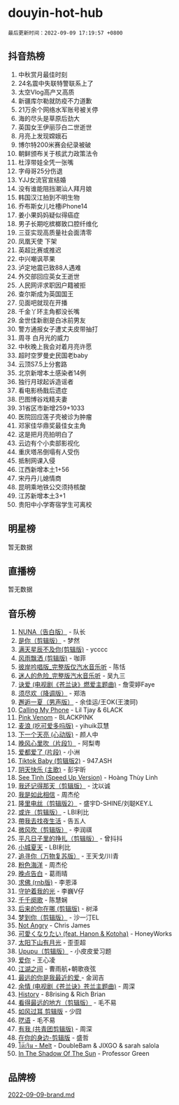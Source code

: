 # douyin-hot-hub

`最后更新时间：2022-09-09 17:19:57 +0800`

## 抖音热榜

1. 中秋赏月最佳时刻
1. 24名震中失联特警联系上了
1. 太空Vlog高产又高质
1. 新疆库尔勒就防疫不力道歉
1. 21万余个网络水军账号被关停
1. 海的尽头是草原后劲大
1. 英国女王伊丽莎白二世逝世
1. 月亮上发现嫦娥石
1. 博尔特200米赛会纪录被破
1. 朝鲜颁布关于核武力政策法令
1. 杜淳带娃全凭一张嘴
1. 字母哥25分伤退
1. YJJ女流官宣结婚
1. 没有谁能阻挡潮汕人拜月娘
1. 韩国汉江拍到不明生物
1. 乔布斯女儿吐槽iPhone14
1. 姜小果妈妈疑似得癌症
1. 男子长期吃槟榔致口腔纤维化
1. 三亚实现高质量社会面清零
1. 凤凰天使 下架
1. 英超比赛或推迟
1. 中兴嘲讽苹果
1. 泸定地震已致88人遇难
1. 外交部回应英女王逝世
1. 人民网评求职因户籍被拒
1. 查尔斯成为英国国王
1. 见面吧就现在开播
1. 千金丫环主角都没长嘴
1. 金世佳新剧是白冰前男友
1. 警方通报女子遭丈夫皮带抽打
1. 周寻 白月光的威力
1. 中秋晚上我会对着月亮许愿
1. 超时空罗曼史民国老baby
1. 云顶S7.5上分套路
1. 北京新增本土感染者14例
1. 独行月球起诉造谣者
1. 看电影杨戬后遗症
1. 巴图博谷戏精夫妻
1. 31省区市新增259+1033
1. 医院回应莲子壳被诊为肿瘤
1. 邓家佳华鼎奖最佳女主角
1. 这是把月亮拍明白了
1. 云边有个小卖部影视化
1. 重庆塔吊倒塌有人受伤
1. 抵制网课入侵
1. 江西新增本土1+56
1. 宋丹丹儿媳情商
1. 昆明乘地铁公交须持核酸
1. 江苏新增本土3+1
1. 贵阳中小学寄宿学生可离校

## 明星榜

暂无数据

## 直播榜

暂无数据

## 音乐榜

1. [NUNA（告白版）](https://sf3-cdn-tos.douyinstatic.com/obj/tos-cn-ve-2774/a65828cbd8ce41a78a430a58b49f4feb) - 队长
1. [是你（剪辑版）](https://sf6-cdn-tos.douyinstatic.com/obj/tos-cn-ve-2774/46019dae783c4c969944217fe1cfafc4) - 梦然
1. [满天星辰不及你(剪辑版)](https://sf3-cdn-tos.douyinstatic.com/obj/tos-cn-ve-2774/3ce8247b98cd4d9c9f6c054899259a87) - ycccc
1. [风雨飘洒 (剪辑版)]() - 咖菲
1. [彼岸吟唱版_完整版仅汽水音乐听](https://sf3-cdn-tos.douyinstatic.com/obj/tos-cn-ve-2774/677fed9a24ad44469410376fa5e70ebf) - 陈恬
1. [迷人的危险_完整版汽水音乐听](https://sf6-cdn-tos.douyinstatic.com/obj/tos-cn-ve-2774/0c7fee2880cd4d85857b1704ab478a44) - 吴九三
1. [诀爱 (电视剧《苍兰诀》燃爱主题曲)](https://sf3-cdn-tos.douyinstatic.com/obj/tos-cn-ve-2774/ad9e4bf7b46341f9b61fa147bbc0b56e) - 詹雯婷Faye
1. [须尽欢（降调版）]() - 郑浩
1. [邂逅一夏（男声版）](https://sf6-cdn-tos.douyinstatic.com/obj/tos-cn-ve-2774/2a724b75b43f494489b8745fd22fa322) - 余佳运/王OK(王澳珂)
1. [Calling My Phone](https://sf3-cdn-tos.douyinstatic.com/obj/tos-cn-ve-2774/3126c3e48d8b4a0bb3254fc24a80029e) - Lil Tjay & 6LACK
1. [Pink Venom](https://sf6-cdn-tos.douyinstatic.com/obj/tos-cn-ve-2774/40526f1b42344c8fa60f31a8168c1645) - BLACKPINK
1. [麦浪 (吃可爱多吗版)](https://sf3-cdn-tos.douyinstatic.com/obj/tos-cn-ve-2774/fb2bf2aaa2854aaa8ec0fcfabbee4bd8) - yihuik苡慧
1. [下一个天亮 (心动版)](https://sf6-cdn-tos.douyinstatic.com/obj/tos-cn-ve-2774/eed20c698e8d4ccea9f62040d3815d32) - 颜人中
1. [晚风心里吹（片段1）](https://sf6-cdn-tos.douyinstatic.com/obj/tos-cn-ve-2774/504672ab830c472fa6a5870195b458a9) - 阿梨粤
1. [爱都爱了 (片段)]() - 小洲
1. [Tiktok Baby (剪辑版2)](https://sf6-cdn-tos.douyinstatic.com/obj/tos-cn-ve-2774/409234e9be76489d9e51cf47453104f6) - 947.ASH
1. [阴天快乐 (主歌)]() - 彭宇昕
1. [See Tình (Speed Up Version)](https://sf6-cdn-tos.douyinstatic.com/obj/tos-cn-ve-2774/d17f4144d6544f5482aa8a0601b602e0) - Hoàng Thùy Linh
1. [我还记得那天（剪辑版）]() - 沈以诚
1. [我是如此相信]() - 周杰伦
1. [隆里电丝（剪辑版2）](https://sf6-cdn-tos.douyinstatic.com/obj/tos-cn-ve-2774/71295eab838a43b2a4d5bb5f6bf8dbf7) - 盛宇D-SHINE/刘聪KEY.L
1. [或许（剪辑版）](https://sf3-cdn-tos.douyinstatic.com/obj/tos-cn-ve-2774/9f28eadc95fd446ea33d23555c7f02ed) - LBI利比
1. [帶我去找夜生活]() - 告五人
1. [微风吹（剪辑版）]() - 李润祺
1. [平凡日子里的挣扎（剪辑版）]() - 曾抖抖
1. [小城夏天]() - LBI利比
1. [追寻你（万物复苏版）](https://sf6-cdn-tos.douyinstatic.com/obj/tos-cn-ve-2774/cfb22ccf85784f2f83bcefe9ad675822) - 王天戈/川青
1. [粉色海洋]() - 周杰伦
1. [晚点告白]() - 葛雨晴
1. [求佛 (rnb版)]() - 李恩泽
1. [守护着我的光](https://sf3-cdn-tos.douyinstatic.com/obj/tos-cn-ve-2774/ed20fb3dda19418492eb676bfe287e15) - 李巍V仔
1. [千千阕歌](https://sf3-cdn-tos.douyinstatic.com/obj/tos-cn-ve-2774/ec5175dc85cf45cc9d893b377e82bc9d) - 陈慧娴
1. [后来的你在哪 (剪辑版)]() - 树泽
1. [梦到你（剪辑版）](https://sf6-cdn-tos.douyinstatic.com/obj/tos-cn-ve-2774/2f8954d5b61f47bca4467fbcc566b9c6) - 沙一汀EL
1. [Not Angry](https://sf3-cdn-tos.douyinstatic.com/obj/tos-cn-ve-2774/651f30a826dc43cbb6becf6b048f9541) - Chris James
1. [可愛くなりたい (feat. Hanon & Kotoha)](https://sf3-cdn-tos.douyinstatic.com/obj/tos-cn-ve-2774/df25d2f74a024a6d8fdbc54290c53cc1) - HoneyWorks
1. [太阳下山有月光]() - 歪歪超
1. [Upupu（剪辑版）](https://sf6-cdn-tos.douyinstatic.com/obj/tos-cn-ve-2774/f05adf8a32ec4a9290c3215caa938174) - 小皮皮爱习题
1. [爱你](https://sf3-cdn-tos.douyinstatic.com/obj/tos-cn-ve-2774/738d8b240f1e4519b44cf31c84e02e24) - 王心凌
1. [江湖之间]() - 曹雨航+朝歌夜弦
1. [最远的你是我最近的爱 ]() - 金润吉
1. [余情 (电视剧《苍兰诀》苍兰主题曲)](https://sf3-cdn-tos.douyinstatic.com/obj/tos-cn-ve-2774/ecd53fa9ee654ad69e8d49d40882dec9) - 周深
1. [History]() - 88rising & Rich Brian
1. [看得最远的地方（剪辑版）](https://sf3-cdn-tos.douyinstatic.com/obj/tos-cn-ve-2774/7e3cdc91401846d0a5a08ac34c7105ad) - 毛不易
1. [如风过耳 剪辑版](https://sf6-cdn-tos.douyinstatic.com/obj/tos-cn-ve-2774/2fea2fc5edb54954a79e94c07d3900b4) - 少囧
1. [呓语]() - 毛不易
1. [有我 (共青团剪辑版)]() - 周深
1. [在你的身边-剪辑版](https://sf6-cdn-tos.douyinstatic.com/obj/tos-cn-ve-2774/65e9bea789a64b9ab6877e90977a47fa) - 盛哲
1. [โต๊ะริม - Melt](https://sf6-cdn-tos.douyinstatic.com/obj/tos-cn-ve-2774/a9315380427a4088b0aaa11093a69b46) - DoubleBam & JIXGO & sarah salola
1. [In The Shadow Of The Sun]() - Professor Green

## 品牌榜

[2022-09-09-brand.md](2022-09-09-brand.md)
